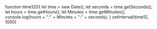<!-- Using `1-counter.md` or `2-counter.md` from the easy section, can you create a -->
<!-- clock that shows you the current machine time? -->

<!-- Can you make it so that it updates every second, and shows time in the following formats -  -->

 <!-- - HH:MM::SS (Eg. 13:45:23) -->

 <!-- - HH:MM::SS AM/PM (Eg 01:45:23 PM) -->

function time12(){
let time = new Date();
let seconds = time.getSeconds();
let hours = time.getHours();
let Minutes = time.getMinutes();
    console.log(hours + ":" + Minutes + ":" + seconds);
}
setInterval(time12, 1000)

